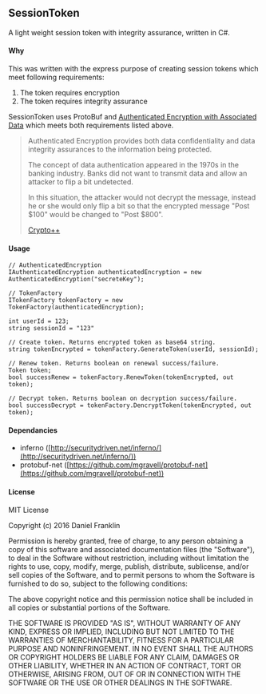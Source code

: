 ﻿## SessionToken

A light weight session token with integrity assurance, written in C#.

#### Why

This was written with the express purpose of creating session tokens which meet following requirements:

1) The token requires encryption
2) The token requires integrity assurance

SessionToken uses ProtoBuf and [Authenticated Encryption with Associated Data](https://en.wikipedia.org/wiki/Authenticated_encryption) which meets both requirements listed above.

> Authenticated Encryption provides both data confidentiality and data integrity assurances to the information being protected.
>
> The concept of data authentication appeared in the 1970s in the banking industry. Banks did not want to transmit data and allow an attacker to flip a bit undetected.
>
> In this situation, the attacker would not decrypt the message, instead he or she would only flip a bit so that the encrypted message "Post $100" would be changed to "Post $800".
>
> [Crypto++](https://www.cryptopp.com/wiki/Authenticated_Encryption)

#### Usage

````
// AuthenticatedEncryption
IAuthenticatedEncryption authenticatedEncryption = new AuthenticatedEncryption("secreteKey");

// TokenFactory
ITokenFactory tokenFactory = new TokenFactory(authenticatedEncryption);

int userId = 123;
string sessionId = "123"

// Create token. Returns encrypted token as base64 string.
string tokenEncrypted = tokenFactory.GenerateToken(userId, sessionId);

// Renew token. Returns boolean on renewal success/failure.
Token token;
bool successRenew = tokenFactory.RenewToken(tokenEncrypted, out token);

// Decrypt token. Returns boolean on decryption success/failure.
bool successDecrypt = tokenFactory.DencryptToken(tokenEncrypted, out token);
````

#### Dependancies

* inferno ([http://securitydriven.net/inferno/](http://securitydriven.net/inferno/))
* protobuf-net ([https://github.com/mgravell/protobuf-net](https://github.com/mgravell/protobuf-net))

#### License

MIT License

Copyright (c) 2016 Daniel Franklin

Permission is hereby granted, free of charge, to any person obtaining a copy of this software and associated documentation files (the "Software"), to deal in the Software without restriction, including without limitation the rights to use, copy, modify, merge, publish, distribute, sublicense, and/or sell copies of the Software, and to permit persons to whom the Software is furnished to do so, subject to the following conditions:

The above copyright notice and this permission notice shall be included in all copies or substantial portions of the Software.

THE SOFTWARE IS PROVIDED "AS IS", WITHOUT WARRANTY OF ANY KIND, EXPRESS OR IMPLIED, INCLUDING BUT NOT LIMITED TO THE WARRANTIES OF MERCHANTABILITY, FITNESS FOR A PARTICULAR PURPOSE AND NONINFRINGEMENT. IN NO EVENT SHALL THE AUTHORS OR COPYRIGHT HOLDERS BE LIABLE FOR ANY CLAIM, DAMAGES OR OTHER LIABILITY, WHETHER IN AN ACTION OF CONTRACT, TORT OR OTHERWISE, ARISING FROM, OUT OF OR IN CONNECTION WITH THE SOFTWARE OR THE USE OR OTHER DEALINGS IN THE SOFTWARE.



